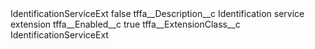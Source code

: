 <?xml version="1.0" encoding="UTF-8"?>
<CustomMetadata xmlns="http://soap.sforce.com/2006/04/metadata" xmlns:xsi="http://www.w3.org/2001/XMLSchema-instance" xmlns:xsd="http://www.w3.org/2001/XMLSchema">
    <label>IdentificationServiceExt</label>
    <protected>false</protected>
    <values>
        <field>tffa__Description__c</field>
        <value xsi:type="xsd:string">Identification service extension</value>
    </values>
    <values>
        <field>tffa__Enabled__c</field>
        <value xsi:type="xsd:boolean">true</value>
    </values>
    <values>
        <field>tffa__ExtensionClass__c</field>
        <value xsi:type="xsd:string">IdentificationServiceExt</value>
    </values>
</CustomMetadata>
